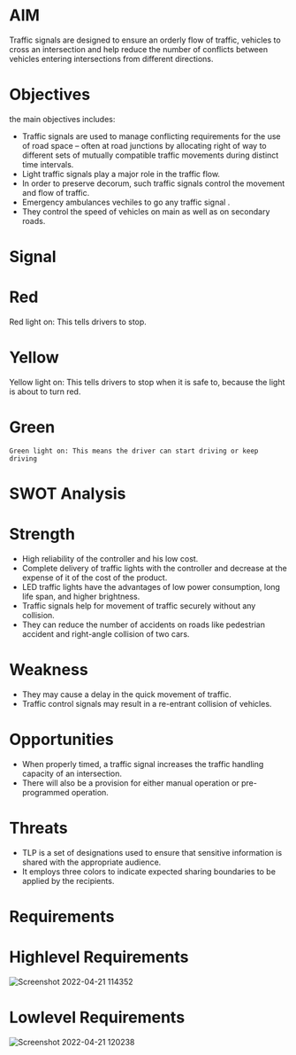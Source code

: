 # AIM
Traffic signals are designed to ensure an orderly flow of traffic,  vehicles to cross an intersection
and help reduce the number of conflicts between vehicles entering intersections from different directions.

# Objectives
 the main objectives includes:
 
 * Traffic signals are used to manage conflicting requirements for the use of road space – often at road junctions 
   by allocating right of way to different sets of mutually compatible traffic movements during distinct time intervals.
 * Light traffic signals play a major role in the traffic flow.
 * In order to preserve decorum, such traffic signals control the movement and flow of traffic.
 * Emergency ambulances vechiles to go any traffic signal .
 * They control the speed of vehicles on main as well as on secondary roads.
 
 # Signal
 # Red
   Red light on: This tells drivers to stop.
 # Yellow
   Yellow light on: This tells drivers to stop when it is safe to, because the light is about to turn red.
 # Green
    Green light on: This means the driver can start driving or keep driving
 
 # SWOT Analysis
 
 # Strength
 * High reliability of the controller and his low cost.
 * Complete delivery of traffic lights with the controller and decrease at the expense of it of the cost of the product.
 * LED traffic lights have the advantages of low power consumption, long life span, and higher brightness.
 * Traffic signals help for movement of traffic securely without any collision. 
 * They can reduce the number of accidents on roads like pedestrian accident and right-angle collision of two cars.
 
 # Weakness
 * They may cause a delay in the quick movement of traffic.
 * Traffic control signals may result in a re-entrant collision of vehicles.
 # Opportunities
 * When properly timed, a traffic signal increases the traffic handling capacity of an intersection.
 * There will also be a provision for either manual operation or pre-programmed operation.
 # Threats
 * TLP is a set of designations used to ensure that sensitive information is shared with the appropriate audience.
 *  It employs  three colors to indicate expected sharing boundaries to be applied by the recipients.
 
 # Requirements
 # Highlevel Requirements
 ![Screenshot 2022-04-21 114352](https://user-images.githubusercontent.com/101981165/164386363-0f9d2e91-b5b7-4691-990c-7f8bb8d27603.png)

# Lowlevel Requirements
![Screenshot 2022-04-21 120238](https://user-images.githubusercontent.com/101981165/164388948-ffe9fcf1-8793-46ff-a409-1c12701673b3.png)


 
 
